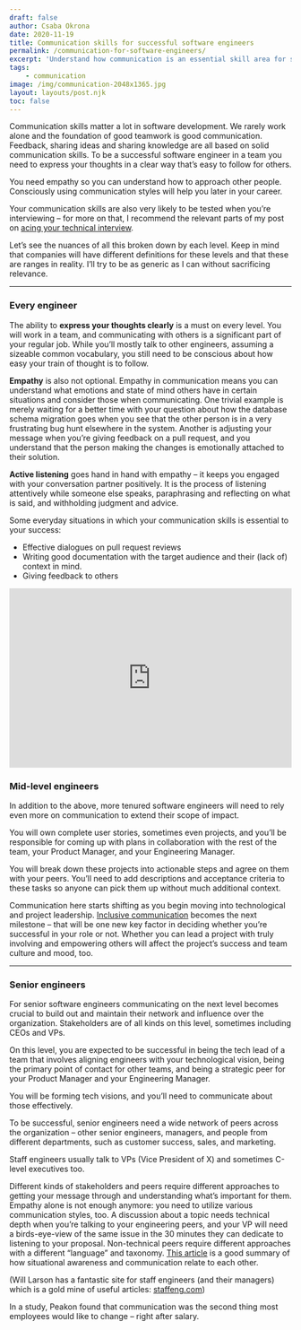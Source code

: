 ```yaml
---
draft: false
author: Csaba Okrona
date: 2020-11-19
title: Communication skills for successful software engineers
permalink: /communication-for-software-engineers/
excerpt: 'Understand how communication is an essential skill area for successful software developers on all levels.'
tags:
    - communication
image: /img/communication-2048x1365.jpg
layout: layouts/post.njk
toc: false
---
```


Communication skills matter a lot in software development. We rarely work alone and the foundation of good teamwork is good communication. Feedback, sharing ideas and sharing knowledge are all based on solid communication skills. To be a successful software engineer in a team you need to express your thoughts in a clear way that’s easy to follow for others.

You need empathy so you can understand how to approach other people. Consciously using communication styles will help you later in your career.

Your communication skills are also very likely to be tested when you’re interviewing – for more on that, I recommend the relevant parts of my post on [acing your technical interview](https://ochronus.online/acing-the-tech-interview/#Be_articulate_and_communicate_clearly).

Let’s see the nuances of all this broken down by each level. Keep in mind that companies will have different definitions for these levels and that these are ranges in reality. I’ll try to be as generic as I can without sacrificing relevance.

<hr class="light-separator spacer-separator" />

### Every engineer
The ability to **express your thoughts clearly** is a must on every level. You will work in a team, and communicating with others is a significant part of your regular job. While you’ll mostly talk to other engineers, assuming a sizeable common vocabulary, you still need to be conscious about how easy your train of thought is to follow.

**Empathy** is also not optional. Empathy in communication means you can understand what emotions and state of mind others have in certain situations and consider those when communicating. One trivial example is merely waiting for a better time with your question about how the database schema migration goes when you see that the other person is in a very frustrating bug hunt elsewhere in the system. Another is adjusting your message when you’re giving feedback on a pull request, and you understand that the person making the changes is emotionally attached to their solution.

**Active listening** goes hand in hand with empathy – it keeps you engaged with your conversation partner positively. It is the process of listening attentively while someone else speaks, paraphrasing and reflecting on what is said, and withholding judgment and advice.

Some everyday situations in which your communication skills is essential to your success:

* Effective dialogues on pull request reviews
* Writing good documentation with the target audience and their (lack of) context in mind.
* Giving feedback to others



<iframe src="https://ochronus.substack.com/embed" width="100%" height="320" style="border:none; background:#f5f5f5;" frameborder="0" scrolling="no"></iframe>



### Mid-level engineers
In addition to the above, more tenured software engineers will need to rely even more on communication to extend their scope of impact.

You will own complete user stories, sometimes even projects, and you’ll be responsible for coming up with plans in collaboration with the rest of the team, your Product Manager, and your Engineering Manager.

You will break down these projects into actionable steps and agree on them with your peers. You’ll need to add descriptions and acceptance criteria to these tasks so anyone can pick them up without much additional context.

Communication here starts shifting as you begin moving into technological and project leadership. [Inclusive communication](https://medium.com/@sarah.cordivano/inclusive-communication-three-principles-cb8dbb6361cd) becomes the next milestone – that will be one new key factor in deciding whether you’re successful in your role or not. Whether you can lead a project with truly involving and empowering others will affect the project’s success and team culture and mood, too.

<hr class="light-separator spacer-separator" />

### Senior engineers
For senior software engineers communicating on the next level becomes crucial to build out and maintain their network and influence over the organization. Stakeholders are of all kinds on this level, sometimes including CEOs and VPs.

On this level, you are expected to be successful in being the tech lead of a team that involves aligning engineers with your technological vision, being the primary point of contact for other teams, and being a strategic peer for your Product Manager and your Engineering Manager.

You will be forming tech visions, and you’ll need to communicate about those effectively.

To be successful, senior engineers need a wide network of peers across the organization – other senior engineers, managers, and people from different departments, such as customer success, sales, and marketing.

Staff engineers usually talk to VPs (Vice President of X) and sometimes C-level executives too.

Different kinds of stakeholders and peers require different approaches to getting your message through and understanding what’s important for them. Empathy alone is not enough anymore: you need to utilize various communication styles, too. A discussion about a topic needs technical depth when you’re talking to your engineering peers, and your VP will need a birds-eye-view of the same issue in the 30 minutes they can dedicate to listening to your proposal. Non-technical peers require different approaches with a different “language” and taxonomy. [This article](https://www.samatters.com/19-ways-communications-barriers-can-impact-situational-awareness/) is a good summary of how situational awareness and communication relate to each other.

(Will Larson has a fantastic site for staff engineers (and their managers) which is a gold mine of useful articles: [staffeng.com](https://staffeng.com/))

In a study, Peakon found that communication was the second thing most employees would like to change – right after salary.
